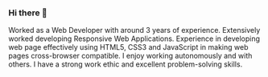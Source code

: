 ### Hi there 👋

<!--
**rayka85/rayka85** is a ✨ _special_ ✨ repository because its `README.md` (this file) appears on your GitHub profile.

Here are some ideas to get you started:

- 🔭 I’m currently working on ... 
- 🌱 I’m currently learning ...
- 👯 I’m looking to collaborate on ...
- 🤔 I’m looking for help with ...
- 💬 Ask me about ...
- 📫 How to reach me: ...
- 😄 Pronouns: ...
- ⚡ Fun fact: ...
-->
Worked as a Web Developer with around 3 years of experience. Extensively worked developing Responsive Web Applications. Experience in developing web page effectively using HTML5, CSS3 and JavaScript in making web pages cross-browser compatible. I enjoy working autonomously and with others. I have a 
strong work ethic and excellent problem-solving skills.
